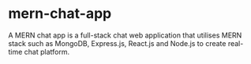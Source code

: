 # mern-chat-app
A MERN chat app is a full-stack chat web application that utilises MERN stack such as MongoDB, Express.js, React.js and Node.js to create real-time chat platform.
